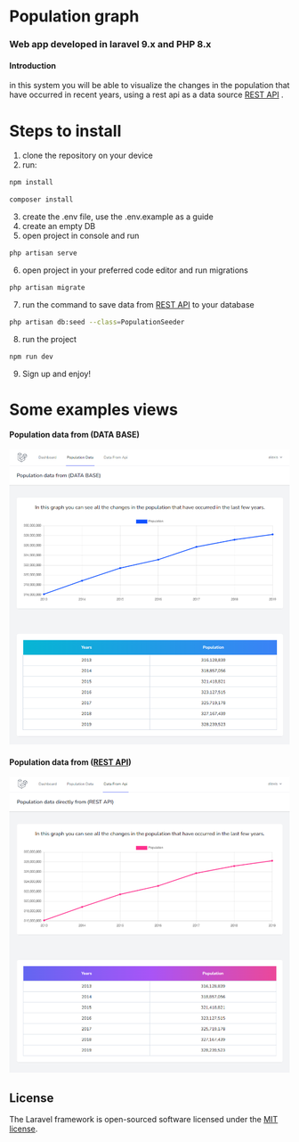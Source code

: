 # Population graph

### Web app developed in laravel 9.x and PHP  8.x

#### Introduction
in this system you will be able to visualize the changes in the population that have occurred in recent years, using a rest api as a data source [REST API](https://datausa.io/api/data?drilldowns=Nation&measures=Population "REST API") .

# Steps to install
1.  clone the repository on your device
2.  run: 
```bash
npm install
```
```bash
composer install
```
3.  create the .env file, use the .env.example as a guide
4. create an empty DB
5. open project in console and run 
```bash
php artisan serve
```
6. open project in your preferred code editor and run migrations
```bash
php artisan migrate
```
7. run the command to save data from [REST API](https://datausa.io/api/data?drilldowns=Nation&measures=Population "REST API")   to your database
```bash
php artisan db:seed --class=PopulationSeeder
```
8.  run the project
```bash
npm run dev
```
9. Sign up and enjoy!

# Some examples views
#### Population data from (DATA BASE)
[![Population data from Data Base](https://raw.githubusercontent.com/alexis691/population_graph_laravel/main/view1.png "Population data from Data Base")](http://https://raw.githubusercontent.com/alexis691/population_graph_laravel/main/view1.png "Population data from Data Base")
#### Population data from ([REST API](https://datausa.io/api/data?drilldowns=Nation&measures=Population "REST API"))
[![Population data from REST API](https://raw.githubusercontent.com/alexis691/population_graph_laravel/main/view2.png "Population data from REST API")](http://https://raw.githubusercontent.com/alexis691/population_graph_laravel/main/view2.png "Population data from REST API")
## License

The Laravel framework is open-sourced software licensed under the [MIT license](https://opensource.org/licenses/MIT).
